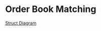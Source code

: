 # Order Book Matching
[Struct Diagram](https://viewer.diagrams.net/?tags=%7B%7D&highlight=0000ff&edit=_blank&layers=1&nav=1&title=obm-struct-diagram.drawio#R7Vzbcto6FP0av3SGjG%2FcHmNy6WnTc9KmTdtHgQW4kS3XVgLk68%2BWLfkmEwwBAkwyGWLJ0tZlL20vLylo1sCfX0conH6hLiaaqbtzzbrQTNMw%2Bm34w3MWaU6nbaYZk8hzRaE84857xiJTF7mPnovjUkFGKWFeWM4c0SDAI1bKQ1FEZ%2BViY0rKrYZogpWMuxEiau5Pz2XTNLdndvP8j9ibTGXLRqef3vGRLCxGEk%2BRS2eFLOtSswYRpSy98ucDTPjkyXn5%2Bc%2FiJ7l56Fx%2F%2Bhr%2FRT%2Bcz9%2F%2FvW%2Blxq7WqZINIcIB29j088P46uO9%2FedXeHv1daZfnw8%2FtUQV%2FQmRRzFf%2F0UujoaUPohBs4WcyXjm%2BQQFkHLGNGB34o4OaUS8SQDXI%2BggjiDjCUfMAyecixuMhpA7mnrEvUEL%2BsiHETM0epApZ0oj7xnMIgK3DMiA2xETeDI7pRJ3vKZoOsIxlLmVc2NkWTcoZqLMiBKCwtgbJh3mRXwUTbzAoYxRXxqij4GLXZHKnJ0kWEQfMvjw%2Bg09IjzHZwPPC3gUHrrG1McsWkARcdfsCI%2BI1WbI9CzHrtkTedMCbrs9sWTEcplkprPWvsHyQsEE5iBvzqo0Z6vNZV0oNgcOKTWHCPg9QAw7fBbjIhDhojDSPCuBZz1U%2F8T9nn13OXvq3Vnt%2B7%2Bff3yd2i25kgtYRfEDNKVrbUdrX3y48XyPaWaHcDgNI7iaJFeeqxaqQBu8wzI%2FDyihgOGLgKZY9wipZEm4EzxmS8Eeh2jkBZObpMyFned8E9PIsyjUHZMEaFPPdXGQAJEhhobZ4gqpF7BknvkQHPDGQD9rw2DgAtJGnoZfXjxiAxrAWJCXgBPDQphhvhic2dRj%2BA66wW3PIODzZcV8UkK1gtYy0JfHERXVizJaVoHYtpeDuASnF7BT2z2jq2CnHgjvMW7%2FMc5qGuMMXd8kyLXbBxnk6oHaU4B6G3mwXAemdq6v%2BAR2RChiHZuHO%2BgZ%2F9XDpDo0G3ASx0HCI6NmWvNz8HHytI9X2hXF8nrfIUaRe0oefVzfLOMFOK2LFiGjcEHH%2FEPYqQ%2B%2FRxtWGwbJLAqtXiprBs7OrgKn7EABj4r3cOCec6IOKRomU70isJSjEFS%2F8oiMiNgF9i5sYzKks8s8w0ky4IZERlIbhvmLmzrrtmX6d2YaEhfzUmohU3OPFetB8rfsA1zntXhCVlovJMb0MRrh1ewbHgIT3AQ4fHKaRFiO22LEs0WHIkwQ857Kb0YvBNNbvkRys3a3HEhNuxKP0wGLWsVXkYqhdq8Skbtm2VA6I6sNtezKo6Rih47HMS6ZAKSiRaGEiALLx1x5WMnlly%2Bq1OJWnwKmSlckpPJllzCAQjxbET2Hggc4BA0xcYBcTJJ1WGW7nPWkhMQwm4c2GSfEW7zolpa9OzdnB63tYNWouG0lMLbmO%2FUJHjT2XZSG9KN13nZ8Z5Z91zL0vTmvrzgvfX2sJyyFV6eqR8vsghOIJq8QPpCV5En3sp%2FXovGvBEXN22A9Tpo%2FjfpbQUnmLAkTq7sDmNRKEapqdrCkyNyQFJnrkqIKN3kzlrRvUmRVJDSzvSEpsuRTX3KZqqHdkaJtrQtVoXtb2tL4gVZG6%2FI1fwqspV5cPTTSsj%2FXHRFnqR2dpbgulcVPjrI0ZiKvhsSuGEvnzRiLrYAkkfQUlLzr31X9e0XAWc5sGuvfbSmrrNS%2Fq3pLM%2F3bqMg2tq62dyibfG0Fpwk6VunTm8vjHEWaUKczrRpPNOsc%2FvIgrjvfBwXh24HuN2usUbHC55BSUmgo3Z969ZCzXdFMufd8DMvODysFIVJJFfnklPlNSINdv4bXFOa7WxDma7unChVfEBtN1wnor4vUNdviawbvNOsLmpcKrhvSt7GlvYUg3jOaBvGXNjFfBQnZgwImzuMHWPp8sVtOMIzDZEJ2ndblGQxY%2FkEJjZ2%2FjzQ7htCKU6fxQBtGODUlCsizG2nc6qdXJM25Ss1mBfbV1AfBmKrnS%2FgT4bTmeI9%2BazjHPPBwPQyo217hlRGGmvkvE4iMO0wRP23k82DMe1sdSbqbf1x4WDYp9Vzh%2FRDVppSjf9iUQ6pRxyB7b6h6H47oLbf8i6r3Ojx1t6J3Vai0%2BxuK3lVDHaMieR6%2B6G2qAtzpqN7pEj9d2VvVxU5I917hvGMXvk1VLErI17vwvTkm9qV8m729oeSITjDa%2Fd6ueUti4RZHHswrh%2FXrycwbbLif6Z2S5W416DTfc%2B%2Bf9Qs%2FPatkt1e1ewRs5NCODm71gdY5bTZycEcH9%2Bi8o2cjqiIv9RPXe5LaiZ%2BK9IqcI3WWQtGa2iiRc2vLvpOezaG3K9LTfTPSY6lbAe%2Bk55hJj92rGt6Y89iVf744QpJjnfJBQ%2Bu0TxpKlJwmyVnhvGMnOZaqdZZoii4dlW8rCSqhbDNtyoTWaGKY7My%2B06V16dIKEO%2Fr%2Fzn2SJdUGVgCh8%2B2Vrefym%2B0ks3f9KhYJ5xrddupYkdbd5KvVNGTUzpeMCkAM23iZWQqSCse5jFeQl55B9XSlB1US1uyZ7vDLdTCQivA2bRfgvMriZlV%2BRaAmi8BqNtNrZ6BbLCbCsn8S4FSiOZfrWRd%2Fg8%3D)
